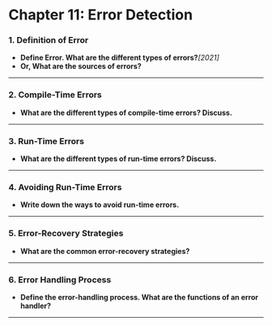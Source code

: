 # Chapter 11: Error Detection

### **1. Definition of Error**

- **Define Error. What are the different types of errors?***[2021]*
- **Or, What are the sources of errors?**

---

### **2. Compile-Time Errors**

- **What are the different types of compile-time errors? Discuss.**

---

### **3. Run-Time Errors**

- **What are the different types of run-time errors? Discuss.**

---

### **4. Avoiding Run-Time Errors**

- **Write down the ways to avoid run-time errors.**

---

### **5. Error-Recovery Strategies**

- **What are the common error-recovery strategies?**

---

### **6. Error Handling Process**

- **Define the error-handling process. What are the functions of an error handler?**

---